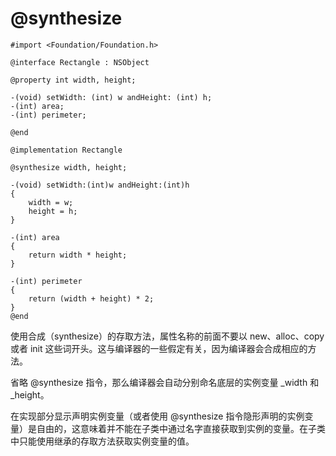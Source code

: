 # @synthesize

```
#import <Foundation/Foundation.h>

@interface Rectangle : NSObject

@property int width, height;

-(void) setWidth: (int) w andHeight: (int) h;
-(int) area;
-(int) perimeter;

@end

@implementation Rectangle

@synthesize width, height;

-(void) setWidth:(int)w andHeight:(int)h
{
    width = w;
    height = h;
}

-(int) area
{
    return width * height;
}

-(int) perimeter
{
    return (width + height) * 2;
}
@end
```

使用合成（synthesize）的存取方法，属性名称的前面不要以 new、alloc、copy 或者 init 这些词开头。这与编译器的一些假定有关，因为编译器会合成相应的方法。  

省略 @synthesize 指令，那么编译器会自动分别命名底层的实例变量 _width 和 _height。

在实现部分显示声明实例变量（或者使用 @synthesize 指令隐形声明的实例变量）是自由的，这意味着并不能在子类中通过名字直接获取到实例的变量。在子类中只能使用继承的存取方法获取实例变量的值。